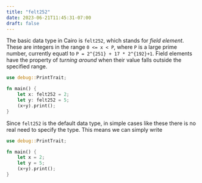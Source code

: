 ```yaml
---
title: "felt252"
date: 2023-06-21T11:45:31-07:00
draft: false
---
```


The basic data type in Cairo is `felt252`, which stands for *field element*. These are integers in the range `0 <= x < P`, where `P` is a large prime number, currently equatl to `P = 2^{251} + 17 * 2^{192}+1`. 
Field elements have the property of *turning around* when their value falls outside the specified range. 

```rust {.codebox}
use debug::PrintTrait;

fn main() {
    let x: felt252 = 2; 
    let y: felt252 = 5; 
    (x+y).print();
}

```

Since `felt252` is the default data type, in simple cases like these there is no real need to specify the type. This means we can simply write

```rust {.codebox}
use debug::PrintTrait;

fn main() {
    let x = 2; 
    let y = 5; 
    (x+y).print();
}

```

